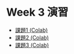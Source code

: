   # Week 3 演習

  - [課題1 (Colab)](https://colab.research.google.com/drive/1g7F0QOTF4-LjI44B6t-272Z5tAvSRokL?usp=sharing)
  - [課題2 (Colab)](https://colab.research.google.com/drive/1rc4kweKrseyc_Mu42dK3TF_coOyE_XvK?usp=sharing)
  - [課題3 (Colab)](https://colab.research.google.com/drive/1Rha5Fg4Xqs5lRCbOoxFE38FrDV-UGRcA?usp=sharing)
